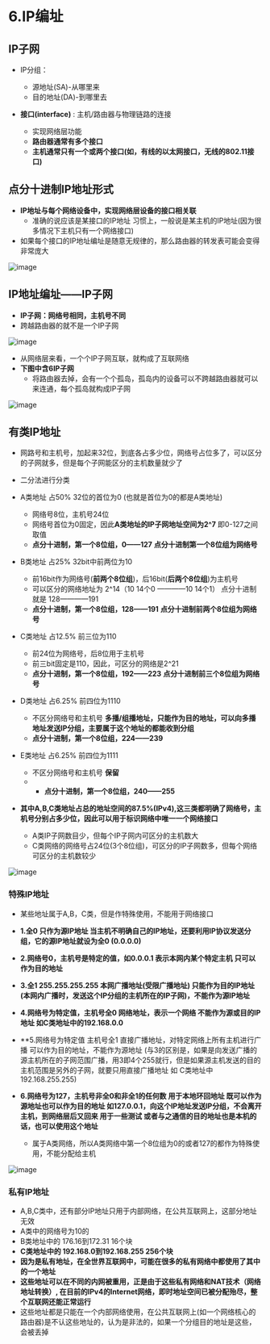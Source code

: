 

# 6.IP编址  


## IP子网  

* IP分组：
    * 源地址(SA)-从哪里来
    * 目的地址(DA)-到哪里去

* **接口(interface)** : 主机/路由器与物理链路的连接
    * 实现网络层功能
    * **路由器通常有多个接口** 
    * **主机通常只有一个或两个接口(如，有线的以太网接口，无线的802.11接口)** 


## 点分十进制IP地址形式  

* **IP地址与每个网络设备中，实现网络层设备的接口相关联**
    * 准确的说应该是某接口的IP地址  习惯上，一般说是某主机的IP地址(因为很多情况下主机只有一个网络接口)  
* 如果每个接口的IP地址编址是随意无规律的，那么路由器的转发表可能会变得非常庞大

![image](https://user-images.githubusercontent.com/58176267/162625969-53d4138c-6d14-42e7-b672-8812986a5a61.png)

## IP地址编址——IP子网  

* **IP子网：网络号相同，主机号不同**
* 跨越路由器的就不是一个IP子网  

![image](https://user-images.githubusercontent.com/58176267/162626298-c28671aa-76d8-4bc7-a3d6-0dcfc8ff164a.png)

* 从网络层来看，一个个IP子网互联，就构成了互联网络
* **下图中含6IP子网**
    * 将路由器去掉，会有一个个孤岛，孤岛内的设备可以不跨越路由器就可以来连通，每个孤岛就构成IP子网

![image](https://user-images.githubusercontent.com/58176267/162626486-aac3b96a-1ee9-424b-9d62-40cc22cec50d.png)


## 有类IP地址  

* 网路号和主机号，加起来32位，到底各占多少位，网络号占位多了，可以区分的子网就多，但是每个子网能区分的主机数量就少了  


* 二分法进行分类  
* A类地址   占50% 32位的首位为0  (也就是首位为0的都是A类地址)
    * 网络号8位，主机号24位 
    * 网络号首位为0固定，因此**A类地址的IP子网地址空间为2^7** 即0-127之间取值 
    * **点分十进制，第一个8位组，0——127** **点分十进制第一个8位组为网络号**
    
* B类地址   占25%  32bit中前两位为10     
    * 前16bit作为网络号(**前两个8位组**)，后16bit(**后两个8位组**)为主机号
    * 可以区分的网络地址为 2^14（10 14个0 ————10 14个1）  点分十进制就是 128————191  
    * **点分十进制，第一个8位组，128——191** **点分十进制前两个8位组为网络号**
     
* C类地址   占12.5%    前三位为110  
    * 前24位为网络号，后8位用于主机号  
    * 前三bit固定是110，因此，可区分的网络是2^21 
    * **点分十进制，第一个8位组，192——223** **点分十进制前三个8位组为网络号**

* D类地址 占6.25%  前四位为1110
    * 不区分网络号和主机号  **多播/组播地址，只能作为目的地址，可以向多播地址发送IP分组，主要属于这个地址的都能收到分组**
    * **点分十进制，第一个8位组，224——239** 

* E类地址 占6.25%  前四位为1111
    * 不区分网络号和主机号 **保留**
    * * **点分十进制，第一个8位组，240——255** 

* **其中A,B,C类地址占总的地址空间的87.5%(IPv4),这三类都明确了网络号，主机号分别占多少位，因此可以用于标识网络中唯一一个网络接口**   
    * A类IP子网数目少，但每个IP子网内可区分的主机数大 
    * C类网络的网络号占24位(3个8位组)，可区分的IP子网数多，但每个网络可区分的主机数较少  

![image](https://user-images.githubusercontent.com/58176267/162627334-44687972-a556-49e0-bbf1-c2ab9c9f6fbd.png)

### 特殊IP地址  

* 某些地址属于A,B，C类，但是作特殊使用，不能用于网络接口  

* **1.全0  只作为源IP地址  当主机不明确自己的IP地址，还要利用IP协议发送分组，它的源IP地址就设为全0 (0.0.0.0)**
 
* **2.网络号0，主机号是特定的值，如0.0.0.1  表示本网内某个特定主机   只可以作为目的地址** 
 
* **3.全1  255.255.255.255   本网广播地址(受限广播地址)   只能作为目的IP地址(本网内广播时，发送这个IP分组的主机所在的IP子网)，不能作为源IP地址**
  
* **4.网络号为特定值，主机号全0   网络地址，表示一个网络  不能作为源或目的IP地址  如C类地址中的192.168.0.0**

* **5.网络号为特定值  主机号全1  直接广播地址，对特定网络上所有主机进行广播 可以作为目的地址，不能作为源地址 (与3的区别是，如果是向发送广播的源主机所在的子网范围广播，用3即4个255就行，但是如果源主机发送的目的主机范围是另外的子网，就要只用直接广播地址 如 C类地址中 192.168.255.255)

* **6.网络号为127，主机号非全0和非全1的任何数   用于本地环回地址  既可以作为源地址也可以作为目的地址  如127.0.0.1，向这个IP地址发送IP分组，不会离开主机，到网络层后又回来  用于一些测试  或者与之通信的目的地址也是本机的话，也可以使用这个地址**
    * 属于A类网络，所以A类网络中第一个8位组为0的或者127的都作为特殊使用，不能分配给主机

![image](https://user-images.githubusercontent.com/58176267/162627617-ba7b2143-d31f-4c2e-85b9-b436f5abf4d7.png)

### 私有IP地址  

* A,B,C类中，还有部分IP地址只用于内部网络，在公共互联网上，这部分地址无效  
* A类中的网络号为10的  
* B类地址中的 176.16到172.31  16个块  
* **C类地址中的 192.168.0到192.168.255   256个块** 
* **因为是私有地址，在全世界互联网中，可能在很多的私有网络中都使用了其中的一个地址** 
* **这些地址可以在不同的内网被重用，正是由于这些私有网络和NAT技术（网络地址转换）, 在目前的IPv4的Internet网络，即时地址空间已被分配殆尽，整个互联网还能正常运行**  
* 这些地址都是只能在一个内部网络使用，在公共互联网上(如一个网络核心的路由器)是不认这些地址的，认为是非法的，如果一个分组目的地址是这些，会被丢掉  
 



















